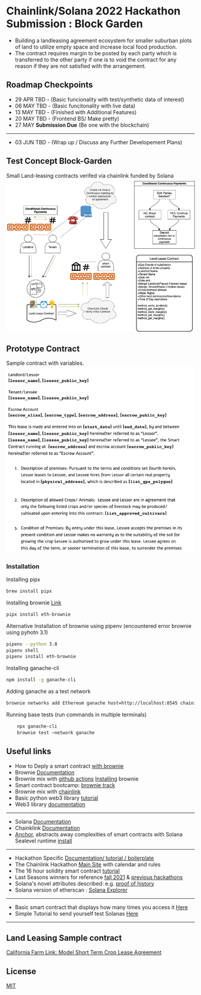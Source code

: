# Chainlink/Solana 2022 Hackathon Submission : Block Garden
* Building a landleasing agreement ecosystem for smaller suburban plots of land to utilize empty space and increase local food production.
* The contract requires margin to be posted by each party which is transferred to the other party if one is to void the contract for any reason if they are not satisfied with the arrangement.


## Roadmap Checkpoints

* 29   APR  TBD - (Basic funcionality with test/synthetic data of interest)
* 06   MAY  TBD - (Basic funcitonality with live data)
* 13   MAY	TBD - (Finished with Additional Features)
* 20   MAY  TBD - (Frontend BS/ Make pretty)
* 27   MAY	__Submission Due__ (Be one with the blockchain)
----- 
* 03  JUN  TBD - (Wrap up / Discuss any Further Developement Plans)


## Test Concept Block-Garden
Small Land-leasing contracts verifed via chainlink funded by Solana
![diagram](diagram.png)

## Prototype Contract
Sample contract with variables.
![diagram](sample_contract_image.png)

### Installation
Installing pipx
```bash
brew install pipx
```
Installing brownie [Link](https://eth-brownie.readthedocs.io/en/latest/install.html)
```bash
pipx install eth-brownie
```
Alternative Installation of brownie using pipenv (encountered error brownie using pyhotn 3.1)
```bash
pipenv --python 3.8
pipenv shell
pipenv install eth-brownie
```
Installing ganache-cli
```bash
npm install -g ganache-cli
```
Adding ganache as a test network
```bash
brownie networks add Ethereum ganache host=http://localhost:8545 chainid=1337
```
Running base tests (run commands in multiple terminals)
```bash
	npx ganache-cli
	brownie test —network ganache
```


## Useful links
* How to Deply a smart contract [with brownie](https://www.quicknode.com/guides/web3-sdks/how-to-deploy-a-smart-contract-with-brownie)
* Brownie [Documentation](https://eth-brownie.readthedocs.io/en/stable/init.html#creating-an-empty-project)
* Brownie mix with [github actions](https://github.com/brownie-mix/github-actions-mix)
[Installing](https://eth-brownie.readthedocs.io/en/latest/install.html) brownie
* Smart contract bootcamp: [brownie track](https://chain.link/bootcamp/brownie-setup-instructions)
* Brownie mix with [chainlink](https://github.com/smartcontractkit/chainlink-mix)
* Basic python web3 library [tutorial](https://www.youtube.com/watch?v=pZSegEXtgAE)
* Web3 library [documentation](https://web3py.readthedocs.io/en/stable/quickstart.html#quickstart)
----- 
* Solana [Documentation](https://docs.solana.com)
* Chainklink [Documentation](https://docs.chain.link/?_ga=2.124500034.993353181.1649598364-607422185.1649598364)
* [Anchor](https://project-serum.github.io/anchor/getting-started/introduction.html), abstracts away complexities of smart contracts with Solana Sealevel runtime [install](https://book.anchor-lang.com/chapter_2/installation.html)
----- 
* Hackathon Specific [Documentation/ tutorial / boilerplate](https://docs.chain.link/docs/hackathon-resources/?_ga=2.212595676.993353181.1649598364-607422185.1649598364)
* The Chainlink Hackathon [Main Site](https://chain.link/hackathon) with calendar and rules
* The 16 hour solidity smart contract [tutorial](https://www.youtube.com/watch?v=M576WGiDBdQ)
* Last Seasons winners for reference [fall 2021](https://chain.link/hackathon/hackathon-2021-fall) & [previous hackathons](https://docs.chain.link/docs/example-projects/)
* Solana's novel attributes described: e.g. [proof of history](https://medium.com/solana-labs/proof-of-history-a-clock-for-blockchain-cf47a61a9274)
* Solana version of etherscan : [Solana Explorer](https://explorer.solana.com)
----- 
* Basic smart contract that displays how many times you access it [Here](https://blog.chain.link/how-to-build-and-deploy-a-solana-smart-contract/)
* Simple Tutorial to send yourself test Solanas [Here](https://docs.google.com/document/d/e/2PACX-1vTf4o3Va9TrwsFpYDnTLB8LpIwK1MUh0WIBtajio-Jk78aWlIKF-87BfFdRG2HcfExIq3WIFut_IwdA/pub?_hsmi=208190576&_hsenc=p2ANqtz--PLMIpMAPLBYFfEOVK21XVo822ctPlhBLHs1RawAvQynS-Dzg9rcNDgR0ZKX_3Ek3VKWHo-wWTegOX9-a8Vg6BcHROYA)
------


## Land Leasing Sample contract
[California Farm Link: Model Short Term Crop Lease Agreement](https://farmlandinfo.org/sample_documents/california-farm-link-model-short-term-crop-lease-agreement/)

## License
[MIT](https://choosealicense.com/licenses/mit/)

